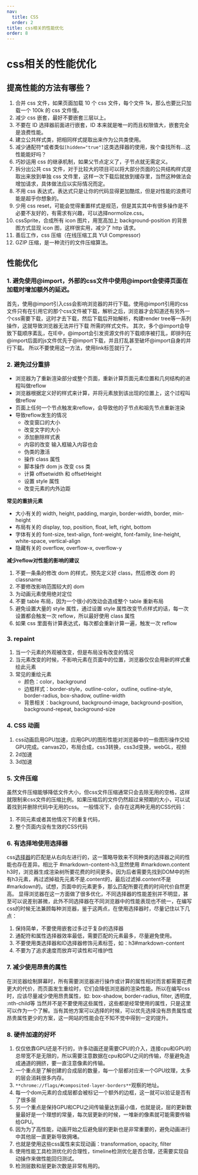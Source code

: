 ```yaml
---
nav:
  title: CSS
  order: 2
title: css相关的性能优化
order: 8
---
```


# css相关的性能优化

## 提高性能的方法有哪些？

1. 合并 css 文件，如果页面加载 10 个 css 文件，每个文件 1k，那么也要比只加载一个 100k 的 css 文件慢。
2. 减少 css 嵌套，最好不要嵌套三层以上。
3. 不要在 ID 选择器前面进行嵌套，ID 本来就是唯一的而且权限值大，嵌套完全是浪费性能。
4. 建立公共样式类，把相同样式提取出来作为公共类使用。
5. 减少通配符*或者类似`[hidden="true"]`这类选择器的使用，挨个查找所有...这性能能好吗？
6. 巧妙运用 css 的继承机制，如果父节点定义了，子节点就无需定义。
7. 拆分出公共 css 文件，对于比较大的项目可以将大部分页面的公共结构样式提取出来放到单独 css 文件里，这样一次下载后就放到缓存里，当然这种做法会增加请求，具体做法应以实际情况而定。
8. 不用 css 表达式，表达式只是让你的代码显得更加酷炫，但是对性能的浪费可能是超乎你想象的。
9. 少用 css reset，可能会觉得重置样式是规范，但是其实其中有很多操作是不必要不友好的，有需求有兴趣，可以选择normolize.css。
10. cssSprite，合成所有 icon 图片，用宽高加上 background-position 的背景图方式显现 icon 图，这样很实用，减少了 http 请求。
11. 善后工作，css 压缩（在线压缩工具 YUI Compressor) 
12. GZIP 压缩，是一种流行的文件压缩算法。

## 性能优化

### 1. 避免使用@import，外部的css文件中使用@import会使得页面在加载时增加额外的延迟。

首先，使用@import引入css会影响浏览器的并行下载。使用@import引用的css文件只有在引用它的那个css文件被下载，解析之后，浏览器才会知道还有另外一个css需要下载，这时才去下载，然后下载后开始解析，构建render tree等一系列操作，这就导致浏览器无法并行下载
所需的样式文件。
其次，多个@import会导致下载顺序紊乱，在IE中，@import会引发资源文件的下载顺序被打乱，即排列在@import后面的js文件优先于@import下载，并且打乱甚至破坏@import自身的并行下载。
所以不要使用这一方法，使用link标签就行了。

### 2. 避免过分重排

- 浏览器为了重新渲染部分或整个页面，重新计算页面元素位置和几何结构的进程叫做reflow
- 浏览器根据定义好的样式来计算，并将元素放到该出现的位置上，这个过程叫做reflow
- 页面上任何一个节点触发来reflow，会导致他的子节点和祖先节点重新渲染
- 导致reflow发生的情况
	- 改变窗口的大小
	- 改变文字的大小
	- 添加删除样式表
	- 内容的改变 输入框输入内容也会
	- 伪类的激活
	- 操作 class 属性
	- 脚本操作 dom js 改变 css 类
	- 计算 offsetwidth 和 offsetHeight 
	- 设置 style 属性
	- 改变元素的内外边距

**常见的重排元素**

- 大小有关的 width, height, padding, margin, border-width, border, min-height
- 布局有关的 display, top, position, float, left, right, bottom
- 字体有关的 font-size, text-align, font-weight, font-family, line-height, white-space, vertical-align
- 隐藏有关的 overflow, overflow-x, overflow-y

**减少reflow对性能的影响的建议**

1. 不要一条条的修改 dom 的样式，预先定义好 class，然后修改 dom 的 classname
2. 不要修改影响范围较大的 dom
3. 为动画元素使用绝对定位
4. 不要 table 布局，因为一个很小的改动会造成整个 table 重新布局
5. 避免设置大量的 style 属性，通过设置 style 属性改变节点样式的话，每一次设置都会触发一次 reflow，所以最好使用 class 属性
6. 如果 css 里面有计算表达式，每次都会重新计算一遍，触发一次 reflow

### 3. repaint

1. 当一个元素的外观被改变，但是布局没有改变的情况
2. 当元素改变的时候，不影响元素在页面中的位置，浏览器仅仅会用新的样式重绘此元素
3. 常见的重绘元素
   - 颜色：color，background
   - 边框样式：border-style，outline-color，outline, outline-style, border-radius, box-shadow, outline-width
   - 背景相关：background, background-image, background-position, background-repeat, background-size

### 4. CSS 动画

1. css动画启用GPU加速，应用GPU的图形性能对浏览器中的一些图形操作交给GPU完成。canvas2D，布局合成，css3转换，css3d变换，webGL，视频
2. 2d加速
3. 3d加速

### 5. **文件压缩**

虽然文件压缩能够降低文件大小，但css文件压缩通常只会去除无用的空格，这样就限制来css文件的压缩比例。如果压缩后的文件仍然超过来预期的大小，可以试着找到并删除代码中无用的css。
一般情况下，会存在这两种无用的CSS代码：

1. 不同元素或者其他情况下的重复代码，
2. 整个页面内没有生效的CSS代码

### 6. **有选择地使用选择器**

css[选择器](https://so.csdn.net/so/search?q=选择器&spm=1001.2101.3001.7020)的匹配是从右向左进行的，这一策略导致来不同种类的选择器之间的性能也存在差异。相比于 #markdown-content-h3,显然使用 #markdown.content h3时，浏览器生成渲染树所要花费的时间更多。因为后者需要先找到DOM中的所有h3元素，再过滤掉祖先元素不是.content的，最后过滤掉.content不是#markdown的。试想，页面中的元素更多，那么匹配所要花费的时间代价自然更高。
显得浏览器在这一方面做了很多优化，不同选择器的性能差别并不明显，甚至可以说差别甚微，此外不同选择器在不同浏览器中的性能表现也不统一，在编写css的时候无法兼顾每种浏览器，鉴于这两点，在使用选择器时，尽量记住以下几点：

1. 保持简单，不要使用嵌套过多过于复杂的选择器
2. 通配符和属性选择器效率最低，需要匹配的元素最多，尽量避免使用。
3. 不要使用类选择器和ID选择器修饰元素标签，如：h3#markdown-content
4. 不要为了追求速度而放弃可读性和可维护性

### 7. **减少使用昂贵的属性**

在浏览器绘制屏幕时，所有需要浏览器进行操作或计算的属性相对而言都需要花费更大的代价，而页面发生重绘时，它们会降低浏览器的渲染性能。所以在编写css时，应该尽量减少使用昂贵属性，如:
box-shadow, border-radius, filter, 透明度, :nth-child等
当然并不是不要使用这些属性，这些都是经常使用的属性，只是这里可以作为一个了解。当有其他方案可以选择的时候，可以优先选择没有昂贵属性或昂贵属性更少的方案，这一网站的性能会在不知不觉中得到一定的提升。

### 8. **硬件加速的好坏**

1. 仅仅依靠GPU还是不行的，许多动画还是需要CPU的介入，连接cpu和GPU的总带宽不是无限的，所以需要注意数据在cpu和GPU之间的传输，尽量避免造成通道的拥挤，要一直注意像素的传输。
2. 一个重点是了解创建的合成层的数量，每一个层都对应来一个GPU纹理，太多的层会消耗很多内存。
3. `**chrome://flags/#composited-layer-borders**`观察的地址。
4. 每一个dom元素的合成层都会被标记一个额外的边框，这一就可以验证是否有了很多层
5. 另一个重点是保持GPU和CPU之间传输量达到最小值，也就是说，层的更新数量最好是一个理想的常量，每次层更新的时候，一堆新的像素就可能需要传输给GPU。
6. 因为为了高性能，动画开始之后避免层的更新也是非常重要的，避免动画进行中其他层一直更新导致拥堵。
7. 也就是使用这些css属性来实现动画：transformation, opacity, filter
8. 使用性能工具检测优化的合理性，timeline检测优化是否合理，还需要实现自动操作来做性能回归测试。
9. 检测层数和层更新次数是非常有用的。